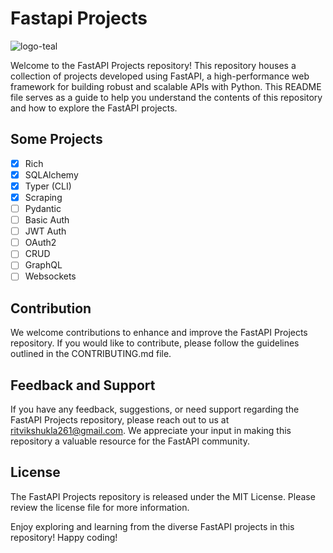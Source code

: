 # Fastapi Projects

![logo-teal](https://github.com/shuklaritvik06/fastapi-projects/assets/72812470/a23140d4-2d4b-40ca-8a21-8e80ce114c12)


Welcome to the FastAPI Projects repository! This repository houses a collection of projects developed using FastAPI, a high-performance web framework for building robust and scalable APIs with Python. This README file serves as a guide to help you understand the contents of this repository and how to explore the FastAPI projects.

## Some Projects

- [x] Rich
- [x] SQLAlchemy
- [x] Typer (CLI)
- [x] Scraping
- [ ] Pydantic
- [ ] Basic Auth
- [ ] JWT Auth
- [ ] OAuth2
- [ ] CRUD
- [ ] GraphQL
- [ ] Websockets

## Contribution

We welcome contributions to enhance and improve the FastAPI Projects repository. If you would like to contribute, please follow the guidelines outlined in the CONTRIBUTING.md file.

## Feedback and Support

If you have any feedback, suggestions, or need support regarding the FastAPI Projects repository, please reach out to us at ritvikshukla261@gmail.com. We appreciate your input in making this repository a valuable resource for the FastAPI community.

## License

The FastAPI Projects repository is released under the MIT License. Please review the license file for more information.

Enjoy exploring and learning from the diverse FastAPI projects in this repository! Happy coding!
